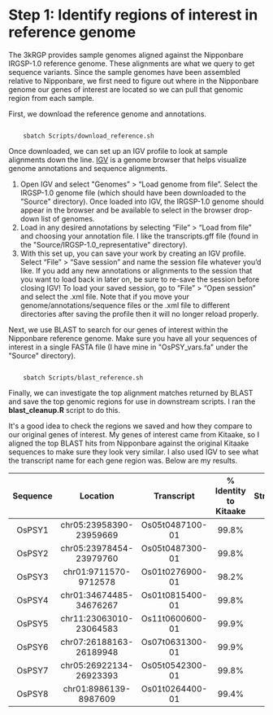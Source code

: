 # Step 1: Identify regions of interest in reference genome

The 3kRGP provides sample genomes aligned against the Nipponbare IRGSP-1.0 reference genome. These alignments are what we query to get sequence variants. Since the sample genomes have been assembled relative to Nipponbare, we first need to figure out where in the Nipponbare genome our genes of interest are located so we can pull that genomic region from each sample.

First, we download the reference genome and annotations.

```{bash}

	sbatch Scripts/download_reference.sh

```

Once downloaded, we can set up an IGV profile to look at sample alignments down the line. [IGV](https://igv.org/doc/desktop/#DownloadPage/) is a genome browser that helps visualize genome annotations and sequence alignments.
1. Open IGV and select "Genomes” > “Load genome from file”. Select the IRGSP-1.0 genome file (which should have been downloaded to the "Source" directory).  Once loaded into IGV, the IRGSP-1.0 genome should appear in the browser and be available to select in the browser drop-down list of genomes.
2. Load in any desired annotations by selecting “File” > “Load from file” and choosing your annotation file. I like the transcripts.gff file (found in the "Source/IRGSP-1.0_representative" directory).
3. With this set up, you can save your work by creating an IGV profile. Select “File” > “Save session” and name the session file whatever you’d like. If you add any new annotations or alignments to the session that you want to load back in later on, be sure to re-save the session before closing IGV! To load your saved session, go to “File” > “Open session” and select the .xml file. Note that if you move your genome/annotations/sequence files or the .xml file to different directories after saving the profile then it will no longer reload properly.

Next, we use BLAST to search for our genes of interest within the Nipponbare reference genome. Make sure you have all your sequences of interest in a single FASTA file (I have mine in "OsPSY_vars.fa" under the "Source" directory).
```{bash}

	sbatch Scripts/blast_reference.sh

```

Finally, we can investigate the top alignment matches returned by BLAST and save the top genomic regions for use in downstream scripts. I ran the **blast_cleanup.R** script to do this.

It's a good idea to check the regions we saved and how they compare to our original genes of interest. My genes of interest came from Kitaake, so I aligned the top BLAST hits from Nipponbare against the original Kitaake sequences to make sure they look very similar. I also used IGV to see what the transcript name for each gene region was. Below are my results.

|Sequence|Location|Transcript|% Identity to Kitaake|Strand|
|:---:|:---:|:---:|:---:|:---:|
|OsPSY1|chr05:23958390-23959669|Os05t0487100-01|99.8%|+|
|OsPSY2|chr05:23978454-23979760|Os05t0487300-01|99.8%|+|
|OsPSY3|chr01:9711570-9712578|Os01t0276900-01|98.2%|-|
|OsPSY4|chr01:34674485-34676267|Os01t0815400-01|99.8%|-|
|OsPSY5|chr11:23063010-23064583|Os11t0600600-01|99.9%|+|
|OsPSY6|chr07:26188163-26189948|Os07t0631300-01|99.9%|-|
|OsPSY7|chr05:26922134-26923393|Os05t0542300-01|99.8%|-|
|OsPSY8|chr01:8986139-8987609|Os01t0264400-01|99.4%|+|
